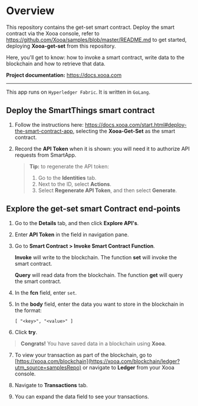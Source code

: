 # Overview

This repository contains the get-set smart contract.  Deploy the smart contract via the Xooa console, refer to  <https://github.com/Xooa/samples/blob/master/README.md> to get started, deploying **Xooa-get-set** from this repository.

Here, you'll get to know: how to invoke a smart contract, write data to the blockchain and how to retrieve that data.

**Project documentation:** <https://docs.xooa.com>
___

This app runs on `Hyperledger Fabric`. It is written in `GoLang`.

## Deploy the SmartThings smart contract 


1. Follow the instructions here: https://docs.xooa.com/start.html#deploy-the-smart-contract-app, selecting the **Xooa-Get-Set** as the smart contract.

2. Record the **API Token** when it is shown: you will need it to authorize API requests from SmartApp.

   > **Tip:**  to regenerate the API token: 
   >
   > 1. Go to the **Identities** tab. 
   > 2. Next to the ID, select **Actions**.
   > 3. Select **Regenerate API Token**, and then select **Generate**.

## Explore the get-set smart Contract end-points

1. Go to the **Details** tab, and then click **Explore API's**.

2. Enter **API Token** in the field in navigation pane.

3. Go to **Smart Contract > Invoke Smart Contract Function**.

  	**Invoke** will write to the blockchain. The function **set** will invoke the smart contract.

  	**Query** will read data from the blockchain. The function **get** will query the smart contract.

4. In the **fcn** field, enter `set`.

5. In the **body** field, enter the data you want to store in the blockchain in the format:

  	`[ "<key>", "<value>" ]`

6. Click **try**. 

> **Congrats!** You have saved data in a blockchain using **Xooa**.

7. To view your transaction as part of the blockchain, go to [https://xooa.com/blockchain](https://xooa.com/blockchain/ledger?utm_source=samplesRepo) or navigate to **Ledger** from your Xooa console.

8. Navigate to **Transactions** tab.

9. You can expand the data field to see your transactions.